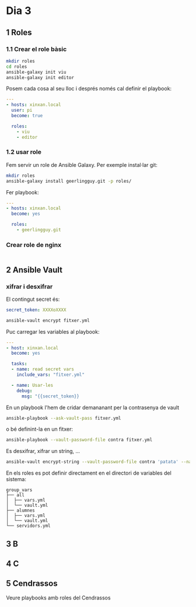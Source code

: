 # Dia 3

## 1 Roles

### 1.1 Crear el role bàsic

```bash
mkdir roles
cd roles
ansible-galaxy init viu
ansible-galaxy init editor
```

Posem cada cosa al seu lloc i després només cal definir el playbook:

```yaml
---
- hosts: xinxan.local
  user: pi
  become: true

  roles:
    - viu
    - editor
```

### 1.2 usar role

Fem servir un role de Ansible Galaxy. Per exemple instal·lar git:

```bash
mkdir roles
ansible-galaxy install geerlingguy.git -p roles/
```

Fer playbook:

```yaml
---
- hosts: xinxan.local
  become: yes

  roles:
    - geerlingguy.git
```

### Crear role de nginx

```bash

```

## 2 Ansible Vault

### xifrar i desxifrar

El contingut secret és:

```yaml
secret_token: XXXXoXXXX
```

```bash
ansible-vault encrypt fitxer.yml
```

Puc carregar les variables al playbook:

```yaml
---
- host: xinxan.local
  become: yes

  tasks:
  - name: read secret vars
    include_vars: "fitxer.yml"

  - name: Usar-les
    debug:
      msg: "{{secret_token}}
```

En un playbook l'hem de cridar demananant per la contrasenya de vault

```bash
ansible-playbook --ask-vault-pass fitxer.yml
```

o bé definint-la en un fitxer:

```bash
ansible-playbook --vault-password-file contra fitxer.yml
```

Es desxifrar, xifrar un string, ...

```bash
ansible-vault encrypt-string --vault-password-file contra 'patata' --name 'var'
```

En els roles es pot definir directament en el directori de variables del sistema:

```text
group_vars
├── all
│  ├── vars.yml
│  └── vault.yml
├── alumnes
│  ├── vars.yml
│  └── vault.yml
└── servidors.yml
```

## 3 B

## 4 C

## 5 Cendrassos

Veure playbooks amb roles del Cendrassos
